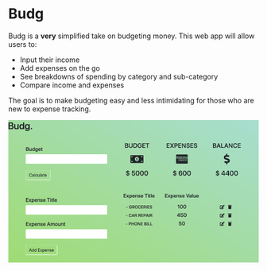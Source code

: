 # Budg

Budg is a <strong>very</strong> simplified take on budgeting money. This web app will allow users to:

- Input their income
- Add expenses on the go
- See breakdowns of spending by category and sub-category
- Compare income and expenses

The goal is to make budgeting easy and less intimidating for those who are new to expense tracking.

![Alt text](./prev.png?raw=true "Preview")
